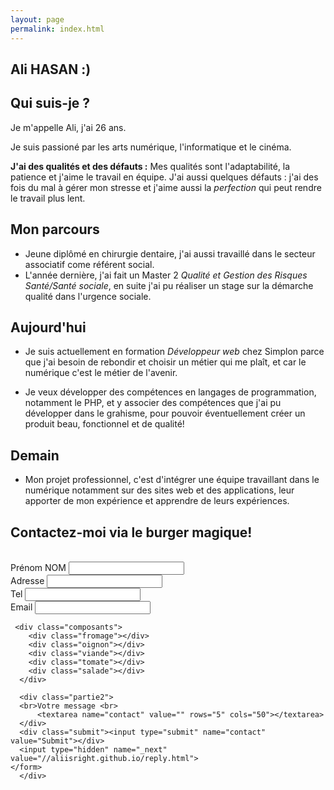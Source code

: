 ```yaml
---
layout: page
permalink: index.html
---
```


## Ali HASAN :)

## Qui suis-je ?
Je m'appelle Ali, j'ai 26 ans.

Je suis passioné par les arts numérique, l'informatique et le cinéma. 

**J'ai des qualités et des défauts :** 
Mes qualités sont l'adaptabilité, la patience et j'aime le travail en équipe.
J'ai aussi quelques défauts : j'ai des fois du mal à gérer mon stresse et j'aime aussi la *perfection* qui peut rendre le travail plus lent.

## Mon parcours
- Jeune diplômé en chirurgie dentaire, j'ai aussi travaillé dans le secteur associatif come référent social.
- L'année dernière, j'ai fait un Master 2 *Qualité et Gestion des Risques Santé/Santé sociale*, en suite j'ai pu réaliser un stage sur la démarche qualité dans l'urgence sociale.

## Aujourd'hui

- Je suis actuellement en formation *Développeur web* chez Simplon parce que j'ai besoin de rebondir et choisir un métier qui me plaît, et car le numérique c'est le métier de l'avenir.

- Je veux développer des compétences en langages de programmation, notamment le PHP, et y associer des compétences que j'ai pu développer dans le grahisme, pour pouvoir éventuellement créer un produit beau, fonctionnel et de qualité!

## Demain

- Mon projet professionnel, c'est d'intégrer une équipe travaillant dans le numérique notamment sur des sites web et des applications, leur apporter de mon expérience et apprendre de leurs expériences.

<section>
<h1>Contactez-moi via le burger magique!</h1>
<div class="burger">
    <form action="https://formspree.io/alihasan.me@me.com" method="post">
      <div class="partie1"><br>Prénom NOM <input type="text" name="contact"><br>
      Adresse <input type="text" name="contact"><br>
      Tel <input type= "tel" name="contact"><br>
      Email <input type="email" name="contact"><br>
      </div>
      
     <div class="composants">
        <div class="fromage"></div>
        <div class="oignon"></div>
        <div class="viande"></div>
        <div class="tomate"></div>
        <div class="salade"></div>
      </div> 
      
      <div class="partie2">
      <br>Votre message <br>
          <textarea name="contact" value="" rows="5" cols="50"></textarea>
      </div>
      <div class="submit"><input type="submit" name="contact" value="Submit"></div>
      <input type="hidden" name="_next" value="//aliisright.github.io/reply.html">
    </form>
      </div>
</section>
